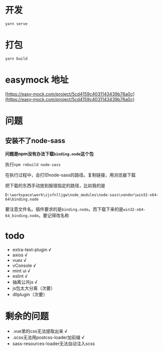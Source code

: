 # 开发

	yarn serve

# 打包

	yarn build

# easymock 地址

[https://easy-mock.com/project/5cd4159c4031143439b76a0c](https://easy-mock.com/project/5cd4159c4031143439b76a0c)

# 问题

## 安装不了node-sass

**问题是npm没有办法下载`binding.node`这个包**

执行`npm rebuild node-sass`

在执行过程中，会打印node-sass的路径。复制链接，用浏览器下载

把下载的东西手动放到报错指定的路径，比如我的是

	D:\workspace\work\zjsfnlljgw\node_modules\node-sass\vendor\win32-x64-64\binding.node

要注意文件名。插件要求的是`binding.node`。而下载下来的是`win32-x64-64_binding.node`。要记得改名称

# todo

* extra-text-plugin √
* axios	 √
* vuex	√
* vConsole	√
* mint ui	√
* eslint	√
* 抽离公共js	√
* js包太大分离（次要）
* dllplugin（次要）

# 剩余的问题

* .vue里的css无法提取出来	√
* .scss无法用postcss-loader加前缀	√
* sass-resources-loader无法自动注入scss
